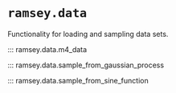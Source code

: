 # `ramsey.data`

Functionality for loading and sampling data sets.

::: ramsey.data.m4_data

::: ramsey.data.sample_from_gaussian_process

::: ramsey.data.sample_from_sine_function
